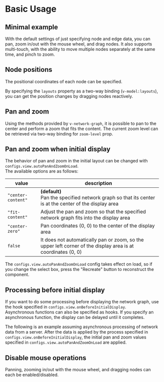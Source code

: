 # Basic Usage

## Minimal example

With the default settings of just specifying node and edge data,
you can pan, zoom in/out with the mouse wheel, and drag nodes.
It also supports multi-touch, with the ability to move multiple
nodes separately at the same time, and pinch to zoom.

<demo-tabs :demo-height="250">
<template v-slot:demo>
  <BasicMinimal />
</template>
<template v-slot:source>

  <<< @/.vitepress/components/01_basic/Minimal.vue

</template>
</demo-tabs>

## Node positions

The positional coordinates of each node can be specified.

<demo-tabs :demo-height="250">
<template v-slot:demo>
  <SetLayouts />
</template>
<template v-slot:source>

  <<< @/.vitepress/components/01_basic/SetLayouts.vue{13-20,27}

</template>
</demo-tabs>

By specifying the `layouts` property as a two-way binding (`v-model:layouts`),
you can get the position changes by dragging nodes reactively.

<demo-tabs message="When you drag a node, the new position will be reflected in the layouts prop.">
<template v-slot:demo>
  <SetLayoutsReactive />
</template>
<template v-slot:source>

  <<< @/.vitepress/components/01_basic/SetLayoutsReactive.vue{15-22,30}

</template>
</demo-tabs>

## Pan and zoom

Using the methods provided by `v-network-graph`, it is possible to pan
to the center and perform a zoom that fits the content.
The current zoom level can be retrieved via two-way binding for
`zoom-level` prop.

<demo-tabs :demo-height="250">
<template v-slot:demo>
  <PanZoom />
</template>
<template v-slot:source>

  <<< @/.vitepress/components/01_basic/PanZoom.vue

</template>
</demo-tabs>


## Pan and zoom when initial display

The behavior of pan and zoom in the initial layout can be changed with
`configs.view.autoPanAndZoomOnLoad`.  
The available options are as follows:

<div class="reference-table">

|value|description|
|-----|-----------|
|`"center-content"`|**(default)**<br>Pan the specified network graph so that its center is at the center of the display area|
|`"fit-content"`|Adjust the pan and zoom so that the specified network graph fits into the display area|
|`"center-zero"`|Pan coordinates (0, 0) to the center of the display area|
|`false`|It does not automatically pan or zoom, so the upper left corner of the display area is at coordinates (0, 0)|

</div>

The `configs.view.autoPanAndZoomOnLoad` config takes effect on load,
so if you change the select box, press the "Recreate" button to reconstruct
the component.

<demo-tabs :demo-height="250">
<template v-slot:demo>
  <InitialDisplay />
</template>
<template v-slot:source>

  <<< @/.vitepress/components/01_basic/InitialDisplay.vue

</template>
</demo-tabs>


## Processing before initial display

If you want to do some processing before displaying the network graph,
use the hook specified in `configs.view.onBeforeInitialDisplay`.  
Asynchronous functions can also be specified as hooks. If you specify
an asynchronous function, the display can be delayed until it completes.

The following is an example assuming asynchronous processing of network
data from a server. After the data is applied by the process specified
in `configs.view.onBeforeInitialDisplay`, the initial pan and zoom
values specified in `configs.view.autoPanAndZoomOnLoad` are applied.

<demo-tabs :demo-height="250" hint="The asynchronous processing is performed for 1 second when loading">
<template v-slot:demo>
  <InitialDisplayAsync />
</template>
<template v-slot:source>

  <<< @/.vitepress/components/01_basic/InitialDisplayAsync.vue{50-53}

</template>
</demo-tabs>


## Disable mouse operations

Panning, zooming in/out with the mouse wheel, and dragging nodes can
each be enabled/disabled.

<demo-tabs :demo-height="250">
<template v-slot:demo>
  <DisablePanZoom />
</template>
<template v-slot:source>

  <<< @/.vitepress/components/01_basic/DisablePanZoom.vue{28-36}

</template>
</demo-tabs>


<script setup>
import BasicMinimal from '../.vitepress/components/01_basic/Minimal.vue'
import SetLayouts from '../.vitepress/components/01_basic/SetLayouts.vue'
import SetLayoutsReactive from '../.vitepress/components/01_basic/SetLayoutsReactive.vue'
import PanZoom from '../.vitepress/components/01_basic/PanZoom.vue'
import InitialDisplay from '../.vitepress/components/01_basic/InitialDisplay.vue'
import InitialDisplayAsync from '../.vitepress/components/01_basic/InitialDisplayAsync.vue'
import DisablePanZoom from '../.vitepress/components/01_basic/DisablePanZoom.vue'
</script>

